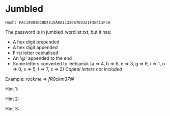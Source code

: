 # Jumbled

`Hash: FAC149D1BCBD4E15A8A1133667E8321F3B4C1FCA`

The password is in jumbled_wordlist.txt, but it has:
  - A hex digit prepended  
  - A hex digit appended 
  - First letter capitalised
  - An '@' appended to the end
  - Some letters converted to leetspeak (a => 4, b => 6, e => 3, g => 9, i => 1, o => 0, s => 5, t => 7, z => 2) *Capital letters not included*

Example: *rockme* => *fR0ckm37@*


Hint 1:

Hint 2:

Hint 3:
